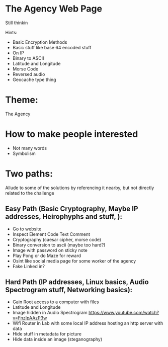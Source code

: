 # The Agency Web Page
Still thinkin

Hints:
 - Basic Encryption Methods
 - Basic stuff like base 64 encoded stuff
 - On IP
 - Binary to ASCII
 - Latitude and Longitude
 - Morse Code
 - Reversed audio
 - Geocache type thing

# Theme:
The Agency

# How to make people interested
 - Not many words
 - Symbolism



# Two paths:
Allude to some of the solutions by referencing it nearby, but not directly related to the challenge
## Easy Path (Basic Cryptography, Maybe IP addresses, Heirophyphs and stuff, ):
 - Go to website
 - Inspect Element Code Text Comment
 - Cryptography (caesar cipher, morse code)
 - Binary conversion to ascii (maybe too hard?)
 - Image with password on sticky note
 - Play Pong or do Maze for reward
 - Osint like social media page for some worker of the agency
 - Fake Linked in?
## Hard Path (IP addresses, Linux basics, Audio Spectrogram stuff, Networking basics):
 - Gain Root access to a computer with files
 - Latitude and Longitude
 - Image hidden in Audio Spectrogram https://www.youtube.com/watch?v=FnzIpAAzP3w 
 - Wifi Router in Lab with some local IP address hosting an http server with data
 - Hide stuff in metadata for picture
 - Hide data inside an image (steganography)
